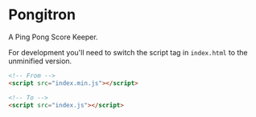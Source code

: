 # Pongitron

A Ping Pong Score Keeper.

For development you'll need to switch the script tag in `index.html` to the unminified version.

``` html
<!-- From -->
<script src="index.min.js"></script>

<!-- To -->
<script src="index.js"></script>
```